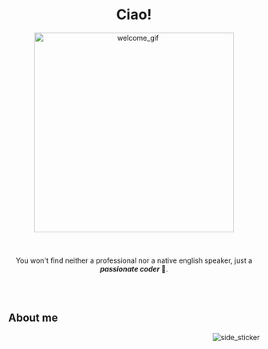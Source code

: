 <div align="center">
  <h1> Ciao!</h1>
</div>

<div align="center">
  <img alt="welcome_gif" src="https://media.giphy.com/media/xTiIzJSKB4l7xTouE8/giphy.gif" width="400"/>
</div>

<br />
<br />

<p align="center">
  You won't find neither a professional nor a native english speaker, just a <b><i>passionate coder </i></b>🥴.
</p>

<br />
<br />

## About me

<img alt="side_sticker" src="https://media.giphy.com/media/XG1rjrn8FdYUaxY7lh/giphy.gif" align="right" />
